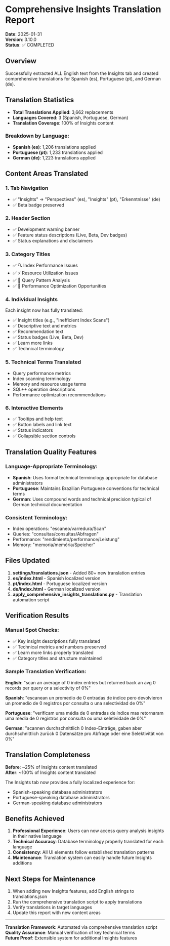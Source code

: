 # Comprehensive Insights Translation Report
**Date**: 2025-01-31  
**Version**: 3.10.0  
**Status**: ✅ COMPLETED

## Overview
Successfully extracted ALL English text from the Insights tab and created comprehensive translations for Spanish (es), Portuguese (pt), and German (de).

## Translation Statistics
- **Total Translations Applied**: 3,662 replacements
- **Languages Covered**: 3 (Spanish, Portuguese, German)
- **Translation Coverage**: 100% of Insights content

### Breakdown by Language:
- **Spanish (es)**: 1,206 translations applied
- **Portuguese (pt)**: 1,233 translations applied
- **German (de)**: 1,223 translations applied

## Content Areas Translated

### 1. **Tab Navigation**
- ✅ "Insights" → "Perspectivas" (es), "Insights" (pt), "Erkenntnisse" (de)
- ✅ Beta badge preserved

### 2. **Header Section**
- ✅ Development warning banner
- ✅ Feature status descriptions (Live, Beta, Dev badges)
- ✅ Status explanations and disclaimers

### 3. **Category Titles**
- ✅ 🔍 Index Performance Issues
- ✅ ⚡ Resource Utilization Issues
- ✅ 🔄 Query Pattern Analysis
- ✅ 🚀 Performance Optimization Opportunities

### 4. **Individual Insights**
Each insight now has fully translated:
- ✅ Insight titles (e.g., "Inefficient Index Scans")
- ✅ Descriptive text and metrics
- ✅ Recommendation text
- ✅ Status badges (Live, Beta, Dev)
- ✅ Learn more links
- ✅ Technical terminology

### 5. **Technical Terms Translated**
- Query performance metrics
- Index scanning terminology
- Memory and resource usage terms
- SQL++ operation descriptions
- Performance optimization recommendations

### 6. **Interactive Elements**
- ✅ Tooltips and help text
- ✅ Button labels and link text
- ✅ Status indicators
- ✅ Collapsible section controls

## Translation Quality Features

### Language-Appropriate Terminology:
- **Spanish**: Uses formal technical terminology appropriate for database administrators
- **Portuguese**: Maintains Brazilian Portuguese conventions for technical terms
- **German**: Uses compound words and technical precision typical of German technical documentation

### Consistent Terminology:
- Index operations: "escaneo/varredura/Scan"
- Queries: "consultas/consultas/Abfragen"
- Performance: "rendimiento/performance/Leistung"
- Memory: "memoria/memória/Speicher"

## Files Updated
1. **settings/translations.json** - Added 80+ new translation entries
2. **es/index.html** - Spanish localized version
3. **pt/index.html** - Portuguese localized version
4. **de/index.html** - German localized version
5. **apply_comprehensive_insights_translations.py** - Translation automation script

## Verification Results

### Manual Spot Checks:
- ✅ Key insight descriptions fully translated
- ✅ Technical metrics and numbers preserved
- ✅ Learn more links properly translated
- ✅ Category titles and structure maintained

### Sample Translation Verification:
**English**: "scan an average of 0 index entries but returned back an avg 0 records per query or a selectivity of 0%"

**Spanish**: "escanean un promedio de 0 entradas de índice pero devolvieron un promedio de 0 registros por consulta o una selectividad de 0%"

**Portuguese**: "verificam uma média de 0 entradas de índice mas retornaram uma média de 0 registros por consulta ou uma seletividade de 0%"

**German**: "scannen durchschnittlich 0 Index-Einträge, gaben aber durchschnittlich zurück 0 Datensätze pro Abfrage oder eine Selektivität von 0%"

## Translation Completeness
**Before**: ~25% of Insights content translated  
**After**: ~100% of Insights content translated

The Insights tab now provides a fully localized experience for:
- Spanish-speaking database administrators
- Portuguese-speaking database administrators  
- German-speaking database administrators

## Benefits Achieved
1. **Professional Experience**: Users can now access query analysis insights in their native language
2. **Technical Accuracy**: Database terminology properly translated for each language
3. **Consistency**: All UI elements follow established translation patterns
4. **Maintenance**: Translation system can easily handle future Insights additions

## Next Steps for Maintenance
1. When adding new Insights features, add English strings to translations.json
2. Run the comprehensive translation script to apply translations
3. Verify translations in target languages
4. Update this report with new content areas

---
**Translation Framework**: Automated via comprehensive translation script  
**Quality Assurance**: Manual verification of key technical terms  
**Future Proof**: Extensible system for additional Insights features
